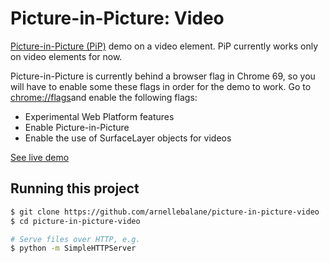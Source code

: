 # Picture-in-Picture: Video

[Picture-in-Picture (PiP)][1] demo on a video element. PiP currently works only on video elements for now.

Picture-in-Picture is currently behind a browser flag in Chrome 69, so you will have to enable some these flags
in order for the demo to work. Go to [chrome://flags](chrome://flags)and enable the following flags:

- Experimental Web Platform features
- Enable Picture-in-Picture
- Enable the use of SurfaceLayer objects for videos

[See live demo][2]

## Running this project

```bash
$ git clone https://github.com/arnellebalane/picture-in-picture-video
$ cd picture-in-picture-video

# Serve files over HTTP, e.g.
$ python -m SimpleHTTPServer
```


[1]: https://developers.google.com/web/updates/2017/09/picture-in-picture
[2]: https://picture-in-picture-video.arnelle.dev/
